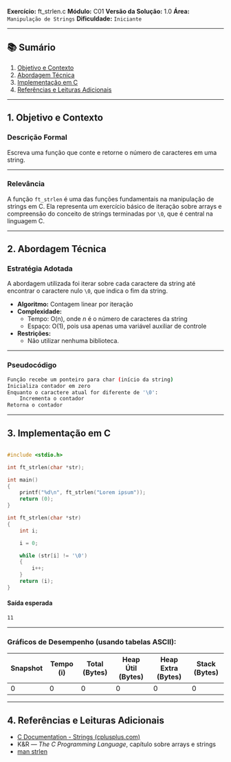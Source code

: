 **Exercício:** ft_strlen.c 
**Módulo:** C01
**Versão da Solução:** 1.0 
**Área:** `Manipulação de Strings`
**Dificuldade:** `Iniciante`
<br>

---

## 📚 Sumário

1. [Objetivo e Contexto](#1-objetivo-e-contexto)  
2. [Abordagem Técnica](#2-abordagem-técnica)  
3. [Implementação em C](#3-implementação-em-c)  
4. [Referências e Leituras Adicionais](#5-referências-e-leituras-adicionais) 

---


## 1. Objetivo e Contexto 

### Descrição Formal

Escreva uma função que conte e retorne o número de caracteres em uma string.

---

### Relevância

A função `ft_strlen` é uma das funções fundamentais na manipulação de strings em C. Ela representa um exercício básico de iteração sobre arrays e compreensão do conceito de strings terminadas por `\0`, que é central na linguagem C.

---

## 2. Abordagem Técnica

### Estratégia Adotada

A abordagem utilizada foi iterar sobre cada caractere da string até encontrar o caractere nulo `\0`, que indica o fim da string.

- **Algoritmo:** Contagem linear por iteração  
- **Complexidade:**  
  - Tempo: O(n), onde *n* é o número de caracteres da string  
  - Espaço: O(1), pois usa apenas uma variável auxiliar de controle  
- **Restrições:**  
  - Não utilizar nenhuma biblioteca.


--- 

### Pseudocódigo

```bash
Função recebe um ponteiro para char (início da string)
Inicializa contador em zero
Enquanto o caractere atual for diferente de '\0':
    Incrementa o contador
Retorna o contador

```
---
## 3. Implementação em C

```c

#include <stdio.h>

int	ft_strlen(char *str);

int	main()
{
	printf("%d\n", ft_strlen("Lorem ipsum"));
	return (0);
}

int	ft_strlen(char *str)
{
	int i;

	i = 0;

	while (str[i] != '\0')
	{
		i++;
	}
	return (i);
}

```

#### Saída esperada
```bash
11

```


---

### Gráficos de Desempenho (usando tabelas ASCII):

| Snapshot | Tempo (i) | Total (Bytes) | Heap Útil (Bytes) | Heap Extra (Bytes) | Stack (Bytes) |
|----------|-----------|----------------|--------------------|---------------------|----------------|
| 0        | 0         | 0              | 0                  | 0                   | 0              |



---

## 4. Referências e Leituras Adicionais

* [C Documentation - Strings (cplusplus.com)](https://cplusplus.com/reference/cstring/)
* K\&R — *The C Programming Language*, capítulo sobre arrays e strings
* [man strlen](https://man7.org/linux/man-pages/man3/strlen.3.html)
